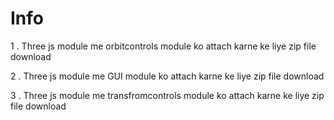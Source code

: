 # Info 
1 . Three js module me orbitcontrols module ko attach karne ke liye zip file download 

2 . Three js module me GUI module ko attach karne ke liye zip file download 

3 . Three js module me transfromcontrols module ko attach karne ke liye zip file download 
